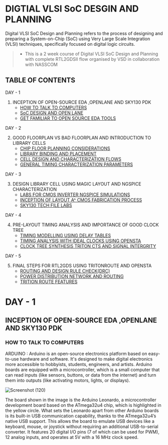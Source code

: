 # DIGTIAL VLSI SoC DESGIN AND PLANNING

Digital VLSI SoC Design and Planning refers to the process of designing and preparing a System-on-Chip (SoC) using Very Large Scale Integration (VLSI) techniques, specifically focused on digital logic circuits.

>- This is a 2 week course of Digital VLSI SoC Design and Planning with complete RTL2GDSII flow organised by VSD in collaboration with NASSCOM

## TABLE OF CONTENTS
DAY - 1
  1. INCEPTION OF OPEN-SOURCE EDA ,OPENLANE AND SKY130 PDK
       * [HOW TO TALK TO COMPUTERS](https://github.com/swethapadmavathimukku/NASSCOM-Digital-_VLSI--SoC-DESIGN/blob/main/README.md#how-to-talk-to-computers)
       * [SoC DESIGN AND OPEN LANE](https://github.com/swethapadmavathimukku/NASSCOM-Digital-_VLSI--SoC-DESIGN/edit/main/README.md)
       * [GET FAMILIAR TO OPEN SOURCE EDA TOOLS](https://github.com/swethapadmavathimukku/NASSCOM-Digital-_VLSI--SoC-DESIGN/edit/main/README.md)

DAY - 2
  
  2. GOOD FLOORPLAN VS BAD FLOORPLAN AND INTRODUCTION TO LIBRARY CELLS
       * [CHIP FLOOR PLANNING CONSIDERATIONS](https://github.com/swethapadmavathimukku/NASSCOM-Digital-_VLSI--SoC-DESIGN/edit/main/README.md)
       * [LIBRARY BINDING AND PLACEMENT](https://github.com/swethapadmavathimukku/NASSCOM-Digital-_VLSI--SoC-DESIGN/edit/main/README.md)
       * [CELL DESIGN AND CHARACTERIZATION FLOWS](https://github.com/swethapadmavathimukku/NASSCOM-Digital-_VLSI--SoC-DESIGN/edit/main/README.md)
       * [GENERAL TIMING CHARACTERIZATION PARAMETERS](https://github.com/swethapadmavathimukku/NASSCOM-Digital-_VLSI--SoC-DESIGN/edit/main/README.md)

DAY - 3

  3. DESIGN LIBRARY CELL USING MAGIC LAYOUT AND NGSPICE CHARACTERIZATION
       * [LABS FOR CMOS INVERTER NGSPICE SIMULATIONS](https://github.com/swethapadmavathimukku/NASSCOM-Digital-_VLSI--SoC-DESIGN/edit/main/README.md)
       * [INCEPTION OF LAYOUT A^ CMOS FABRICATION PROCESS](https://github.com/swethapadmavathimukku/NASSCOM-Digital-_VLSI--SoC-DESIGN/edit/main/README.md)
       * [SKY130 TECH FILE LABS](https://github.com/swethapadmavathimukku/NASSCOM-Digital-_VLSI--SoC-DESIGN/edit/main/README.md)

DAY - 4

  4. PRE-LAYOUT TIMING ANALYSIS AND IMPORTANCE OF GOOD CLOCK TREE
      * [TIMING MODELLING USING DELAY TABLES](https://github.com/swethapadmavathimukku/NASSCOM-Digital-_VLSI--SoC-DESIGN/edit/main/README.md)
      * [TIMING ANALYSIS WITH IDEAL CLOCKS USING OPENSTA](https://github.com/swethapadmavathimukku/NASSCOM-Digital-_VLSI--SoC-DESIGN/edit/main/README.md)
      * [CLOCK TREE SYNTHESIS TRITON CTS AND SIGNAL INTERGRITY](https://github.com/swethapadmavathimukku/NASSCOM-Digital-_VLSI--SoC-DESIGN/edit/main/README.md)

DAY - 5

  5. FINAL STEPS FOR RTL2GDS USING TRITONROUTE AND OPENSTA
     * [ROUTING AND DESIGN RULE CHECK(DRC)](https://github.com/swethapadmavathimukku/NASSCOM-Digital-_VLSI--SoC-DESIGN/edit/main/README.md)
     * [POWER DISTRIBUTION NETWORK AND ROUTING](https://github.com/swethapadmavathimukku/NASSCOM-Digital-_VLSI--SoC-DESIGN/edit/main/README.md)
     * [TRITION ROUTE FEATURES](https://github.com/swethapadmavathimukku/NASSCOM-Digital-_VLSI--SoC-DESIGN/edit/main/README.md)

# DAY - 1

## INCEPTION OF OPEN-SOURCE EDA ,OPENLANE AND SKY130 PDK
### HOW TO TALK TO COMPUTERS

ARDUINO : Arduino is an open-source electronics platform based on easy-to-use hardware and software. It's designed to make digital electronics more accessible to hobbyists, students, engineers, and artists. Arduino boards are equipped with a microcontroller, which is a small computer that can read inputs (like sensors, buttons, or data from the internet) and turn them into outputs (like activating motors, lights, or displays).


![Screenshot (120)](https://github.com/user-attachments/assets/9d6f5b58-99e8-4cb6-adf6-04a5357b68b8)

The board shown in the image is the Arduino Leonardo, a microcontroller development board based on the ATmega32u4 chip, which is highlighted in the yellow circle. What sets the Leonardo apart from other Arduino boards is its built-in USB communication capability, thanks to the ATmega32u4’s native USB support. This allows the board to emulate USB devices like a keyboard, mouse, or joystick without requiring an additional USB-to-serial converter. It features 20 digital I/O pins (7 of which can be used for PWM), 12 analog inputs, and operates at 5V with a 16 MHz clock speed. 




